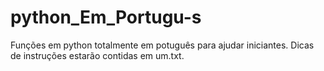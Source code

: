 # python_Em_Portugu-s
Funções em python totalmente em potuguês para ajudar iniciantes. Dicas de instruções estarão contidas em um.txt.
